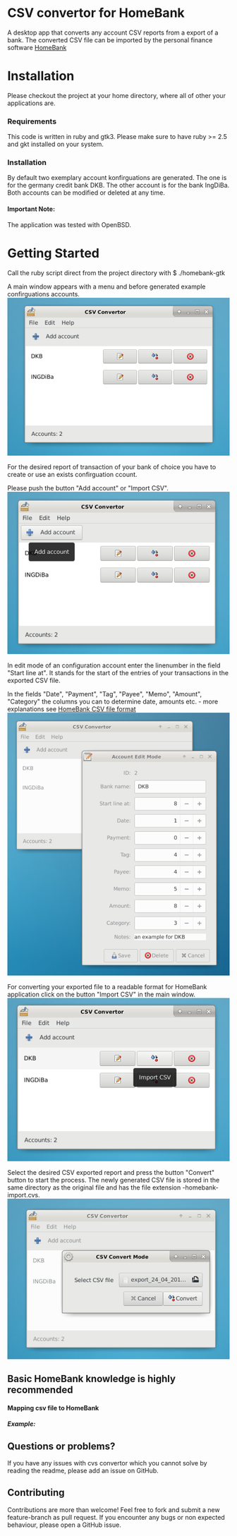 CSV convertor for HomeBank
=======================================
A desktop app that converts any account CSV reports from a export of a bank. The converted CSV file 
can be imported by the personal finance software [HomeBank](http://homebank.free.fr/en/index.php)

# Installation
Please checkout the project at your home directory, where all of other your applications are.

### Requirements
This code is written in ruby and gtk3.
Please make sure to have ruby >= 2.5 and gkt installed on your system.

### Installation
By default two exemplary account konfirguations are generated. The one is for
the germany credit bank DKB. The other account is for the bank IngDiBa. 
Both accounts can be modified or deleted at any time.

#### Important Note:
The application was tested with OpenBSD.

# Getting Started
Call the ruby script direct from the project directory with
  $ ./homebank-gtk

A main window appears with a menu and before generated example confirguations accounts.
![main window](/docu/main_window.png)

For the desired report of transaction of your bank of choice you have to create or use an exists confirguation ccount.

Please push the button "Add account" or "Import CSV".
![main window](/docu/add_account.png)

In edit mode of an configuration account enter the linenumber in the field "Start line at". It stands
for the start of the entries of your transactions in the exported CSV file.

In the fields "Date", "Payment", "Tag", "Payee", "Memo", "Amount", "Category" the columns you can
to determine date, amounts etc. - more explanations see [HomeBank CSV file format](http://homebank.free.fr/help/misc-csvformat.html)
![main window](/docu/edit_mode.png)

For converting your exported file to a readable format for HomeBank application click on the button "Import CSV"
in the main window. 
![main window](/docu/import_csv.png)


Select the desired CSV exported report and press the button "Convert" button to start the process. 
The newly generated CSV file is stored in the same directory as the original file and has the file 
extension <account-name>-homebank-import.cvs.
![main window](/docu/convert_csv.png)

## Basic HomeBank knowledge is highly recommended


#### Mapping csv file to HomeBank

##### Example:


## Questions or problems?

If you have any issues with cvs convertor which you cannot solve by reading the readme, please add an issue on GitHub.

## Contributing

Contributions are more than welcome! Feel free to fork and submit a new feature-branch as pull request. 
If you encounter any bugs or non expected behaviour, please open a GitHub issue.

